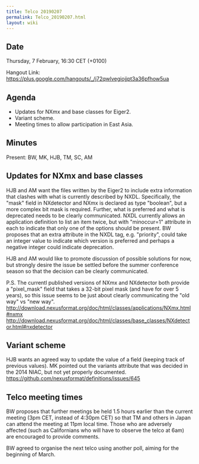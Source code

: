 ```yaml
---
title: Telco 20190207
permalink: Telco_20190207.html
layout: wiki
---
```


Date
----

Thursday, 7 February, 16:30 CET (+0100)

<!-- end of autogeneration -->

Hangout Link:
<https://plus.google.com/hangouts/_/j72qwlvegiojjpt3a36pfhow5ua>

Agenda
------
 - Updates for NXmx and base classes for Eiger2.
 - Variant scheme.
 - Meeting times to allow participation in East Asia.


Minutes
-------

Present: BW, MK, HJB, TM, SC, AM

## Updates for NXmx and base classes

HJB and AM want the files written by the Eiger2 to include extra information that clashes with what is currently described by NXDL. Specifically, the "mask" field in NXdetector and NXmx is declared as type "boolean", but a more complex bit mask is required. Further, what is preferred and what is deprecated needs to be clearly communicated. NXDL currently allows an application definition to list an item twice, but with "minoccur=1" attribute in each to indicate that only one of the options should be present. BW proposes that an extra attribute in the NXDL tag, e.g. "priority", could take an integer value to indicate which version is preferred and perhaps a negative integer could indicate deprecation.

HJB and AM would like to promote discussion of possible solutions for now, but strongly desire the issue be settled before the summer conference season so that the decision can be clearly communicated.

P.S. The currentl published versions of NXmx and NXdetector both provide a "pixel_mask" field that takes a 32-bit pixel mask (and have for over 5 years), so this issue seems to be just about clearly communicating the "old way" vs "new way". 
http://download.nexusformat.org/doc/html/classes/applications/NXmx.html#nxmx
http://download.nexusformat.org/doc/html/classes/base_classes/NXdetector.html#nxdetector

## Variant scheme

HJB wants an agreed way to update the value of a field (keeping track of previous values). MK pointed out the variants attribute that was decided in the 2014 NIAC, but not yet properly documented.
https://github.com/nexusformat/definitions/issues/645

## Telco meeting times

BW proposes that further meetings be held 1.5 hours earlier than the current meeting (3pm CET, instead of 4:30pm CET) so that TM and others in Japan can attend the meeting at 11pm local time. Those who are adversely affected (such as Californians who will have to observe the telco at 6am) are encouraged to provide comments.

BW agreed to organise the next telco using another poll, aiming for the beginning of March.

